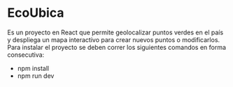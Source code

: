 # EcoUbica
Es un proyecto en React que permite geolocalizar puntos verdes en el país y despliega un mapa interactivo para crear nuevos puntos o modificarlos.
Para instalar el proyecto se deben correr los siguientes comandos en forma consecutiva:
- npm install 
- npm run dev
